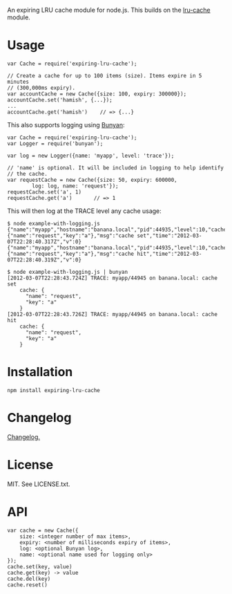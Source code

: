 An expiring LRU cache module for node.js. This builds
on the [lru-cache](https://github.com/isaacs/node-lru-cache) module.

# Usage

    var Cache = require('expiring-lru-cache');

    // Create a cache for up to 100 items (size). Items expire in 5 minutes
    // (300,000ms expiry).
    var accountCache = new Cache({size: 100, expiry: 300000});
    accountCache.set('hamish', {...});
    ...
    accountCache.get('hamish')    // => {...}


This also supports logging using [Bunyan](https://github.com/trentm/node-bunyan):

    var Cache = require('expiring-lru-cache');
    var Logger = require('bunyan');

    var log = new Logger({name: 'myapp', level: 'trace'});

    // 'name' is optional. It will be included in logging to help identify
    // the cache.
    var requestCache = new Cache({size: 50, expiry: 600000,
            log: log, name: 'request'});
    requestCache.set('a', 1)
    requestCache.get('a')       // => 1

This will then log at the TRACE level any cache usage:

    $ node example-with-logging.js
    {"name":"myapp","hostname":"banana.local","pid":44935,"level":10,"cache":{"name":"request","key":"a"},"msg":"cache set","time":"2012-03-07T22:28:40.317Z","v":0}
    {"name":"myapp","hostname":"banana.local","pid":44935,"level":10,"cache":{"name":"request","key":"a"},"msg":"cache hit","time":"2012-03-07T22:28:40.319Z","v":0}

    $ node example-with-logging.js | bunyan
    [2012-03-07T22:28:43.724Z] TRACE: myapp/44945 on banana.local: cache set
        cache: {
          "name": "request",
          "key": "a"
        }
    [2012-03-07T22:28:43.726Z] TRACE: myapp/44945 on banana.local: cache hit
        cache: {
          "name": "request",
          "key": "a"
        }


# Installation

    npm install expiring-lru-cache


# Changelog

[Changelog.](https://github.com/trentm/node-expiring-lru-cache/blob/master/CHANGES.md)


# License

MIT. See LICENSE.txt.


# API

    var cache = new Cache({
        size: <integer number of max items>,
        expiry: <number of milliseconds expiry of items>,
        log: <optional Bunyan log>,
        name: <optional name used for logging only>
    });
    cache.set(key, value)
    cache.get(key) -> value
    cache.del(key)
    cache.reset()

